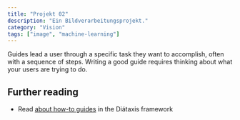 ```yaml
---
title: "Projekt 02"
description: "Ein Bildverarbeitungsprojekt."
category: "Vision"
tags: ["image", "machine-learning"]
---
```


Guides lead a user through a specific task they want to accomplish, often with a sequence of steps.
Writing a good guide requires thinking about what your users are trying to do.

## Further reading

- Read [about how-to guides](https://diataxis.fr/how-to-guides/) in the Diátaxis framework
